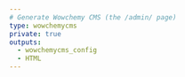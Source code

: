 ```yaml
---
# Generate Wowchemy CMS (the /admin/ page)
type: wowchemycms
private: true
outputs:
  - wowchemycms_config
  - HTML
---
```

